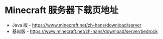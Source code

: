 # Minecraft 服务器下载页地址

* Java 版 - https://www.minecraft.net/zh-hans/download/server
* 基岩版 - https://www.minecraft.net/zh-hans/download/server/bedrock
